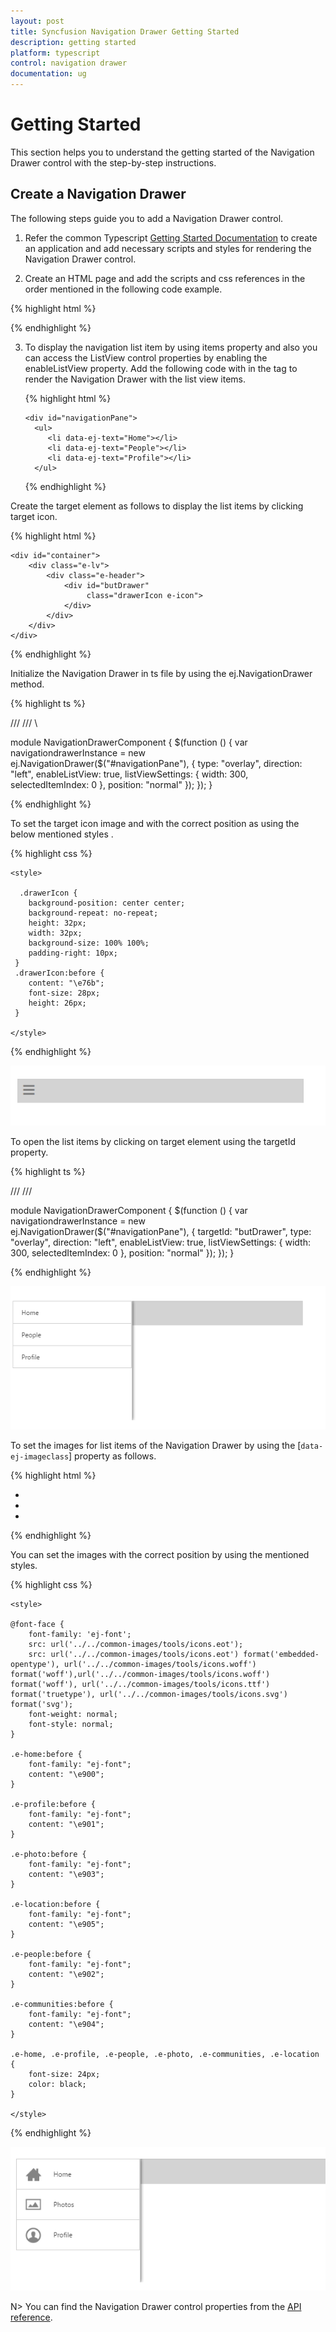 ```yaml
---
layout: post
title: Syncfusion Navigation Drawer Getting Started
description: getting started
platform: typescript
control: navigation drawer
documentation: ug
---
```


# Getting Started

This section helps you to understand the getting started of the Navigation Drawer control with the step-by-step instructions.

## Create a Navigation Drawer

The following steps guide you to add a Navigation Drawer control.

1)	Refer the common Typescript [Getting Started Documentation](https://help.syncfusion.com/js/typescript) to create an application and add necessary scripts and styles for rendering the Navigation Drawer control.

2)  Create an HTML page and add the scripts and css references in the order mentioned in the following code example.

{% highlight html %}

<!DOCTYPE html>
<html>
<head>
    <title>Typescript Application</title>
    <link href="http://cdn.syncfusion.com/**{{**site.releaseversion**}}**/js/web/flat-azure/ej.web.all.min.css" rel="stylesheet" />
    <script src="https://code.jquery.com/jquery-3.0.0.min.js"></script>
    <script src="http://cdn.syncfusion.com/js/assets/external/jsrender.min.js" type="text/javascript"></script>
    <script src="http://cdn.syncfusion.com/**{{**site.releaseversion**}}**/js/web/ej.web.all.min.js" type="text/javascript"></script>
</head>
<body>
    <!--Add Navigation Drawer code here-->
</body>
</html>

{% endhighlight %}

3)	To display the navigation list item by using items property and also you can access the ListView control properties by enabling the enableListView property. Add the following code with in the <body> tag to render the Navigation Drawer with the list view items. 

    {% highlight html %}

        <div id="navigationPane">
          <ul>
             <li data-ej-text="Home"></li>
             <li data-ej-text="People"></li>
             <li data-ej-text="Profile"></li>
          </ul>
       </div>

    {% endhighlight %}

Create the target element as follows to display the list items by clicking target icon.

{% highlight html %}

    <div id="container">
        <div class="e-lv">
            <div class="e-header">
                <div id="butDrawer"
                     class="drawerIcon e-icon">
                </div>
            </div>
        </div> 
    </div>

{% endhighlight %}

Initialize the Navigation Drawer in ts file by using the ej.NavigationDrawer method.

{% highlight ts %}

/// <reference path="tsfiles/jquery.d.ts" />
 /// <reference path="tsfiles/ej.web.all.d.ts" />\

module NavigationDrawerComponent {
    $(function () {
        var navigationdrawerInstance = new ej.NavigationDrawer($("#navigationPane"), {
            type: "overlay",
            direction: "left",
            enableListView: true,
            listViewSettings: {
                width: 300,
                selectedItemIndex: 0
            },
            position: "normal"
        });
    });
}

{% endhighlight %}

To set the target icon image and with the correct position as using the below mentioned styles .

{% highlight css %}

    <style>
    
      .drawerIcon {
        background-position: center center;
        background-repeat: no-repeat;
        height: 32px;
        width: 32px;
        background-size: 100% 100%;
        padding-right: 10px;
     }
     .drawerIcon:before {
        content: "\e76b";
        font-size: 28px;
        height: 26px;
     }

    </style>

{% endhighlight %}

![Getting Started](Getting-Started_images/getting-started_img1.png)

To open the list items by clicking on target element using the targetId property.  

{% highlight ts %}

 /// <reference path="../tsfiles/jquery.d.ts" />
 /// <reference path="../tsfiles/ej.web.all.d.ts" />

module NavigationDrawerComponent {
    $(function () {
        var navigationdrawerInstance = new ej.NavigationDrawer($("#navigationPane"), {
           targetId: "butDrawer",
            type: "overlay",
            direction: "left",
            enableListView: true,
            listViewSettings: {
                width: 300,
                selectedItemIndex: 0
            },
            position: "normal"
        });
    });
}
  
{% endhighlight %}

![Getting Started Navigation Drawer](Getting-Started_images/getting-started_img2.png)

To set the images for list items of the Navigation Drawer by using the [`data-ej-imageclass`] property as follows.

{% highlight html %}

   <div id="navigationPane">
        <ul>
            <li data-ej-imageclass="e-icon e-home" data-ej-text="Home"></li>
            <li data-ej-imageclass="e-icon e-photo" data-ej-text="Photos"></li>
            <li data-ej-imageclass="e-icon e-profile" data-ej-text="Profile"></li>
        </ul>
    </div>

{% endhighlight %}

You can set the images with the correct position by using the mentioned styles.

{% highlight css %}

    <style>
    
    @font-face { 
        font-family: 'ej-font'; 
        src: url('../../common-images/tools/icons.eot'); 
        src: url('../../common-images/tools/icons.eot') format('embedded-opentype'), url('../../common-images/tools/icons.woff') format('woff'),url('../../common-images/tools/icons.woff') format('woff'), url('../../common-images/tools/icons.ttf') format('truetype'), url('../../common-images/tools/icons.svg') format('svg'); 
        font-weight: normal; 
        font-style: normal; 
    } 
 
    .e-home:before { 
        font-family: "ej-font"; 
        content: "\e900"; 
    } 
 
    .e-profile:before { 
        font-family: "ej-font"; 
        content: "\e901"; 
    } 
 
    .e-photo:before { 
        font-family: "ej-font"; 
        content: "\e903"; 
    } 
 
    .e-location:before { 
        font-family: "ej-font"; 
        content: "\e905"; 
    } 

    .e-people:before { 
        font-family: "ej-font"; 
        content: "\e902"; 
    } 
 
    .e-communities:before { 
        font-family: "ej-font"; 
        content: "\e904"; 
    }

    .e-home, .e-profile, .e-people, .e-photo, .e-communities, .e-location { 
        font-size: 24px; 
        color: black; 
    } 

    </style>

{% endhighlight %}

![Getting Started Navigations](Getting-Started_images/getting-started_img3.png)


N> You can find the Navigation Drawer control properties from the [API reference](https://help.syncfusion.com/api/js/ejnavigationdrawer).
